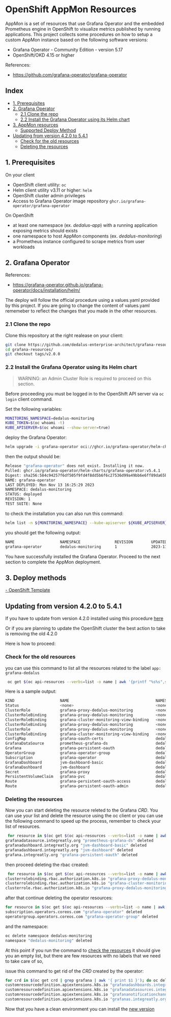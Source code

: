 # OpenShift AppMon Resources
<!-- markdownlint-disable MD004 MD034 -->
AppMon is a set of resources that use Grafana Operator and the embedded Prometheus engine in OpenShift to visualize metrics published by running applications.
This project collects some procedures on how to setup a custom AppMon instance based on the following software versions:

* Grafana Operator - Community Edition - version 5.17
* OpenShift/OKD 4.15 or higher

References:

* <https://github.com/grafana-operator/grafana-operator>

## Index

  - [1. Prerequisites](#1-prerequisites)
  - [2. Grafana Operator](#2-grafana-operator)
    - [2.1 Clone the repo](#21-clone-the-repo)
    - [2.2 Install the Grafana Operator using its Helm chart](#22-install-the-grafana-operator-using-its-helm-chart)
  - [3. AppMon resources](#3-appmon-resources)
    - [Supported Deploy Method](#supported-deploy-method)
  - [Updating from version 4.2.0 to 5.4.1](#updating-from-version-420-to-541)
    - [Check for the old resources](#check-for-the-old-resources)
    - [Deleting the resources](#deleting-the-resources)

## 1. Prerequisites

On your client

* OpenShift client utility: ```oc```
* Helm client utility v3.11 or higher: ```helm```
* OpenShift cluster admin privileges
* Access to Grafana Operator image repository `ghcr.io/grafana-operator/grafana-operator`

On OpenShift

* at least one namespace (ex. _dedalus-app_) with a running application exposing metrics should exists
* one namespace to host AppMon components (ex. _dedalus-monitoring_)
* a Prometheus instance configured to scrape metrics from user workloads

## 2. Grafana Operator

References:

* https://grafana-operator.github.io/grafana-operator/docs/installation/helm/

The deploy will follow the official procedure using a values.yaml provided by this project.
If you are going to change the content of values.yaml rememeber to reflect the changes that you made in the other resources.

### 2.1 Clone the repo

Clone this repository at the right realease on your client:

```bash
git clone https://github.com/dedalus-enterprise-architect/grafana-resources.git
cd grafana-resources/
git checkout tags/v2.0.0
```

### 2.2 Install the Grafana Operator using its Helm chart

> WARNING: an Admin Cluster Role is required to proceed on this section.

Before proceeding you must be logged in to the OpenShift API server via `oc login` client command.

Set the following variables:

```bash
MONITORING_NAMESPACE=dedalus-monitoring
KUBE_TOKEN=$(oc whoami -t)
KUBE_APISERVER=$(oc whoami --show-server=true)
```

deploy the Grafana Operator:

```bash
helm upgrade -i grafana-operator oci://ghcr.io/grafana-operator/helm-charts/grafana-operator --version v5.4.1 --values grafana-resources/deploy/operator/values.yaml -n $MONITORING_NAMESPACE --create-namespace --kube-apiserver ${KUBE_APISERVER} --kube-token ${KUBE_TOKEN}
```

then the output should be:

```bash
Release "grafana-operator" does not exist. Installing it now.
Pulled: ghcr.io/grafana-operator/helm-charts/grafana-operator:v5.4.1
Digest: sha256:584c94257f6df505f9fd4f8dd5b6f6c27536d99a49bb6e6ff89da65bf462bdda
NAME: grafana-operator
LAST DEPLOYED: Mon Nov 13 16:25:29 2023
NAMESPACE: dedalus-monitoring
STATUS: deployed
REVISION: 1
TEST SUITE: None
```

to check the installation you can also run this command:

```bash
helm list -n ${MONITORING_NAMESPACE} --kube-apiserver ${KUBE_APISERVER} --kube-token ${KUBE_TOKEN}
```

you should get the following output:

```bash
NAME                    NAMESPACE               REVISION        UPDATED                                 STATUS          CHART                   APP VERSION
grafana-operator        dedalus-monitoring      1               2023-11-13 16:25:29.160445089 +0100 CET deployed        grafana-operator-v5.4.1 v5.4.1
```

You have successfully installed the Grafana Operator.
Proceed to the next section to complete the AppMon deployment.

## 3. Deploy methods
[- OpenShift Template](/deploy/openshift-template/README.md)

## Updating from version 4.2.0 to 5.4.1

If you have to update from version 4.2.0 installed using this procedure [here](https://github.com/dedalus-enterprise-architect/grafana-resources/blob/main/README.md)

Or if you are planning to update the OpenShift cluster the best action to take is removing the old 4.2.0

Here is how to proceed:

### Check for the old resources

you can use this command to list all the resources related to the label `app: grafana-dedalus`

```bash
 oc get $(oc api-resources --verbs=list -o name | awk '{printf "%s%s",sep,$0;sep=","}') --ignore-not-found --all-namespaces -o=custom-columns=KIND:.kind,NAME:.metadata.name,NAMESPACE:.metadata.namespace --sort-by='metadata.namespace' -l app=grafana-dedalus 2>/dev/null
```

Here is a sample output:

```bash
KIND                    NAME                                      NAMESPACE
Status                  <none>                                    <none>
ClusterRole             grafana-proxy-dedalus-monitoring          <none>
ClusterRoleBinding      grafana-proxy-dedalus-monitoring          <none>
ClusterRoleBinding      grafana-cluster-monitoring-view-binding   <none>
ClusterRoleBinding      grafana-proxy-dedalus-monitoring          <none>
ClusterRole             grafana-proxy-dedalus-monitoring          <none>
ClusterRoleBinding      grafana-cluster-monitoring-view-binding   <none>
ConfigMap               grafana-oauth-certs                       dedalus-monitoring
GrafanaDataSource       prometheus-grafana-ds                     dedalus-monitoring
Grafana                 grafana-persistent-oauth                  dedalus-monitoring
OperatorGroup           grafana-operator-group                    dedalus-monitoring
Subscription            grafana-operator                          dedalus-monitoring
GrafanaDashboard        jvm-dashboard-basic                       dedalus-monitoring
GrafanaDashboard        jvm-dashboard                             dedalus-monitoring
Secret                  grafana-proxy                             dedalus-monitoring
PersistentVolumeClaim   grafana-pvc                               dedalus-monitoring
Route                   grafana-persistent-oauth-access           dedalus-monitoring
Route                   grafana-persistent-oauth-admin            dedalus-monitoring
```

### Deleting the resources

Now you can start deleting the resource releted to the Grafana _CRD_.
You can use your list and delete the resource using the oc client or you can use the following command to speed up the process,
remember to check your list of resources.

```bash
 for resource in $(oc get $(oc api-resources --verbs=list -o name | awk '{printf "%s%s",sep,$0;sep=","}') --ignore-not-found --all-namespaces -o=custom-columns=KIND:.kind,NAME:.metadata.name,NAMESPACE:.metadata.namespace --sort-by='metadata.namespace' -l app=grafana-dedalus 2>/dev/null | awk '{ print $1","$2","$3 }' | grep "Grafana" | sort -r) ; do oc delete $(echo $resource | awk -F, '{ print $1" "$2" -n "$3 }'); done
grafanadatasource.integreatly.org "prometheus-grafana-ds" deleted
grafanadashboard.integreatly.org "jvm-dashboard-basic" deleted
grafanadashboard.integreatly.org "jvm-dashboard" deleted
grafana.integreatly.org "grafana-persistent-oauth" deleted
```

then proceed deleting the rbac created:

```bash
 for resource in $(oc get $(oc api-resources --verbs=list -o name | awk '{printf "%s%s",sep,$0;sep=","}') --ignore-not-found --all-namespaces -o=custom-columns=KIND:.kind,NAME:.metadata.name,NAMESPACE:.metadata.namespace --sort-by='metadata.namespace' -l app=grafana-dedalus 2>/dev/null | awk '{ print $1","$2","$3 }' | grep "Role" | sort -ur) ; do oc delete $(echo $resource | awk -F, '{ print $1" "$2 }'); done
clusterrolebinding.rbac.authorization.k8s.io "grafana-proxy-dedalus-monitoring" deleted
clusterrolebinding.rbac.authorization.k8s.io "grafana-cluster-monitoring-view-binding" deleted
clusterrole.rbac.authorization.k8s.io "grafana-proxy-dedalus-monitoring" deleted
```

after that continue deleting the operator resources:

```bash
for resource in $(oc get $(oc api-resources --verbs=list -o name | awk '{printf "%s%s",sep,$0;sep=","}') --ignore-not-found --all-namespaces -o=custom-columns=KIND:.kind,NAME:.metadata.name,NAMESPACE:.metadata.namespace --sort-by='metadata.namespace' -l app=grafana-dedalus 2>/dev/null | awk '{ print $1","$2","$3 }' | grep -E 'Operator|Subscription' | sort -r) ; do oc delete $(echo $resource | awk -F, '{ print $1" "$2 }'); done
subscription.operators.coreos.com "grafana-operator" deleted
operatorgroup.operators.coreos.com "grafana-operator-group" deleted
```

and the namespace:

```bash
oc delete namespace dedalus-monitoring
namespace "dedalus-monitoring" deleted
```

At this point if you run the command to [check the resources](#check-for-the-old-resources) it should give you an empty list,
but there are few resources with no labels that we need to take care of so,

issue this command to get rid of the _CRD_ created by the operator:

```bash
for crd in $(oc get crd | grep grafana | awk '{ print $1 }'); do oc delete crd $crd ; done
customresourcedefinition.apiextensions.k8s.io "grafanadashboards.integreatly.org" deleted
customresourcedefinition.apiextensions.k8s.io "grafanadatasources.integreatly.org" deleted
customresourcedefinition.apiextensions.k8s.io "grafananotificationchannels.integreatly.org" deleted
customresourcedefinition.apiextensions.k8s.io "grafanas.integreatly.org" deleted
```

Now that you have a clean environment you can install the [new version](#1-prerequisites)
